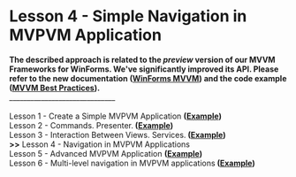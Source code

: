 # Lesson 4 - Simple Navigation in MVPVM Application


<strong>The described approach is related to the <em>preview</em> version of our MVVM Frameworks for WinForms. We've significantly improved its API. Please refer to the new documentation (<a href="https://documentation.devexpress.com/#WindowsForms/CustomDocument113955">WinForms MVVM</a>) and the code example (<a href="https://www.devexpress.com/Support/Center/p/T228317">MVVM Best Practices</a>).</strong><br />______________________________<br /><br />Lesson 1 - Create a Simple MVPVM Application <strong>(<a href="https://www.devexpress.com/Support/Center/p/T127068">Example</a>)</strong><br /> Lesson 2 - Commands. Presenter.<strong> (<a href="https://www.devexpress.com/Support/Center/p/T127997">Example</a>)</strong><br /> Lesson 3 - Interaction Between Views. Services.<strong> (<a href="https://www.devexpress.com/Support/Center/p/T128579">Example</a>)</strong><br /> <strong>>></strong> Lesson 4 - Navigation in MVPVM Applications<br /> Lesson 5 - Advanced MVPVM Application <strong>(<a href="https://www.devexpress.com/Support/Center/p/T136053">Example</a>)<br /></strong>Lesson 6 - Multi-level navigation in MVPVM applications<strong><strong> (<a href="https://www.devexpress.com/Support/Center/Question/Details/T146514">Example</a>)</strong><br /></strong>

<br/>


